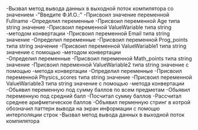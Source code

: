 -Вызвал метод вывода данных в выходной поток компилятора со значением
-"Введите Ф.И.О.:"
-Присвоил значение переменной Fullname 
-Определил переменные
-Присвоил переменной Age типа string значение 
-Присвоил переменной ValueWariable типа string 
-методом конвертации 
-Присвоил переменной Email типа string значение 
-Определил переменные
-Присвоил переменной Prog_points типа string значение 
-Присвоил переменной ValueWariable1 типа string значение с помощью
-методом конвертации  
-Определил переменные
-Присвоил переменной Math_points типа string значение 
-Присвоил переменной ValueWariable2 типа string значение с помощью
-метода конвертации 
-Определил переменные
-Присвоил переменной Physics_scores типа string значение 
-Присвоил переменной ValueWariable3 типа string значение с помощью
-метода конвертации 
-Обьявил переменную под сумму баллов по всем предметам
-Обьявил переменную под средний балл
-Посчитал сумму баллов
-Рассчитал среднее арифметическое баллов
-Объявил перменную стринг в котрой обозначил паттерн вывода
на экран информации с помощю интерполяции строк
-Вызвал метод вывода данных в выходной поток компилятора 
        
